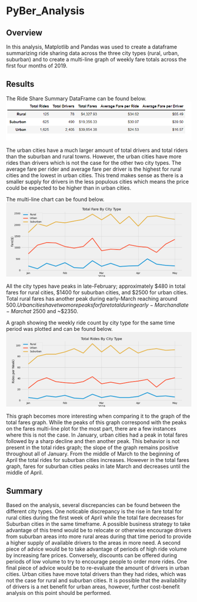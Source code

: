 # PyBer_Analysis
## Overview 
In this analysis, Matplotlib and Pandas was used to create a dataframe summarizing ride sharing data across the three city types (rural, urban, suburban) and to create a  multi-line graph of weekly fare totals across the first four months of 2019.

## Results
The Ride Share Summary DataFrame can be found below. 
![Ride Share Data Frame](https://github.com/dkristek/PyBer_Analysis/blob/main/analysis/pyber_summary.png)

The urban cities have a much larger amount of total drivers and total riders than the suburban and rural towns. However, the urban cities have more rides than drivers which is not the case for the other two city types. The average fare per rider and average fare per driver is the highest for rural cities and the lowest in urban cities. This trend makes sense as there is a smaller supply for drivers in the less populous cities which means the price could be expected to be higher than in urban cities. 


The multi-line chart can be found below.
![Multi Line Plot](https://github.com/dkristek/PyBer_Analysis/blob/main/analysis/PyBer_fare_summary.png)

All the city types have peaks in late-February; approximately $480 in total fares for rural cities, $1400 for suburban cities, and $2500 for urban cities. Total rural fares has another peak during early-March reaching around $500. Urban cities have two more peaks for fare total during early-March and late-March at ~$2500 and ~$2350.

A graph showing the weekly ride count by city type for the same time period was plotted and can be found below.
![Multi Line Plot Rides](https://github.com/dkristek/PyBer_Analysis/blob/main/analysis/PyBer_rides_summary.png)

This graph becomes more interesting when comparing it to the graph of the total fares graph. While the peaks of this graph correspond with the peaks on the fares multi-line plot for the most part, there are a few instances where this is not the case. In January, urban cities had a peak in total fares followed by a sharp decline and then another peak. This behavior is not present in the total rides graph; the slope of the graph remains positive throughout all of January. From the middle of March to the beginning of April the total rides for suburban cities increases. However in the total fares graph, fares for suburban cities peaks in late March and decreases until the middle of April.

## Summary
Based on the analysis, several discrepancies can be found between the different city types. One noticable discrepancy is the rise in fare total for rural cities during the first week of April while the total fare decreases for Suburban cities in the same timeframe. A possible business strategy to take advantage of this trend would be to relocate or otherwise encourage drivers from suburban areas into more rural areas during that time period to provide a higher supply of available drivers to the areas in more need. A second piece of advice would be to take advantage of periods of high ride volume by increasing fare prices. Conversely, discounts can be offered during periods of low volume to try to encourage people to order more rides. One final piece of advice would be to re-evaluate the amount of drivers in urban cities. Urban cities have move total drivers than they had rides, which was not the case for rural and suburban cities. It is possible that the availability of drivers is a net benefit for urban areas, however, further cost-benefit analysis on this point should be performed.
